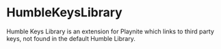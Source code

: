 # HumbleKeysLibrary
Humble Keys Library is an extension for Playnite which links to third party keys, not found in the default Humble Library.
